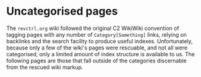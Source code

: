 # Uncategorised pages

The `revctrl.org` wiki followed the original C2 WikiWiki convention of
tagging pages with any number of `Category[Something]` links, relying
on backlinks and the search facility to produce useful indexes.
Unfortunately, because only a few of the wiki's pages were rescuable,
and not all were categorised, only a limited amount of index structure
is available to us. The following pages are those that fall outside of
the categories discernable from the rescued wiki markup.
